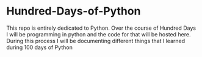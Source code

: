 # Hundred-Days-of-Python
This repo is entirely dedicated to Python. Over the course of Hundred Days I will be programming in python and the code for that will be hosted here.
During this process I will be documenting different things that I learned during 100 days of Python
